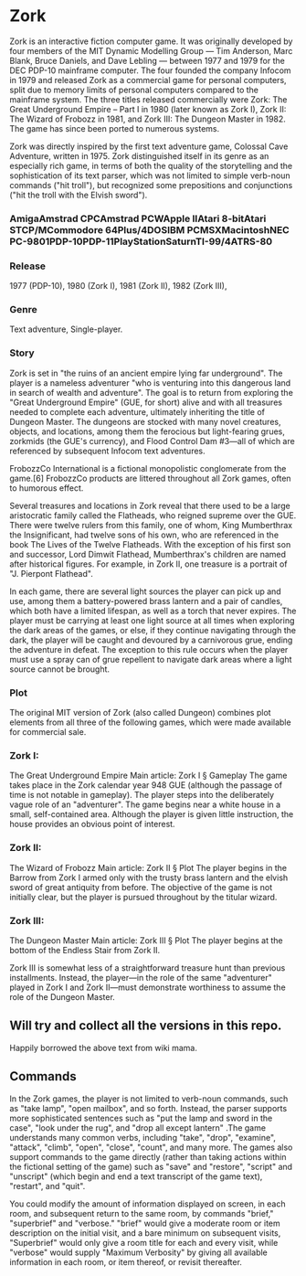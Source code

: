 # Zork

Zork is an interactive fiction computer game. It was originally developed by four members of the MIT Dynamic Modelling Group — Tim Anderson, Marc Blank, Bruce Daniels, and Dave Lebling — between 1977 and 1979 for the DEC PDP-10 mainframe computer. The four founded the company Infocom in 1979 and released Zork as a commercial game for personal computers, split due to memory limits of personal computers compared to the mainframe system. The three titles released commercially were Zork: The Great Underground Empire – Part I in 1980 (later known as Zork I), Zork II: The Wizard of Frobozz in 1981, and Zork III: The Dungeon Master in 1982. The game has since been ported to numerous systems.

Zork was directly inspired by the first text adventure game, Colossal Cave Adventure, written in 1975. Zork distinguished itself in its genre as an especially rich game, in terms of both the quality of the storytelling and the sophistication of its text parser, which was not limited to simple verb-noun commands ("hit troll"), but recognized some prepositions and conjunctions ("hit the troll with the Elvish sword").

### AmigaAmstrad CPCAmstrad PCWApple IIAtari 8-bitAtari STCP/MCommodore 64Plus/4DOSIBM PCMSXMacintoshNEC PC-9801PDP-10PDP-11PlayStationSaturnTI-99/4ATRS-80

### Release	

1977 (PDP-10), 
1980 (Zork I), 
1981 (Zork II), 
1982 (Zork III), 

### Genre

Text adventure, Single-player.

### Story

Zork is set in "the ruins of an ancient empire lying far underground". The player is a nameless adventurer "who is venturing into this dangerous land in search of wealth and adventure". The goal is to return from exploring the "Great Underground Empire" (GUE, for short) alive and with all treasures needed to complete each adventure, ultimately inheriting the title of Dungeon Master. The dungeons are stocked with many novel creatures, objects, and locations, among them the ferocious but light-fearing grues, zorkmids (the GUE's currency), and Flood Control Dam #3—all of which are referenced by subsequent Infocom text adventures.

FrobozzCo International is a fictional monopolistic conglomerate from the game.[6] FrobozzCo products are littered throughout all Zork games, often to humorous effect.

Several treasures and locations in Zork reveal that there used to be a large aristocratic family called the Flatheads, who reigned supreme over the GUE. There were twelve rulers from this family, one of whom, King Mumberthrax the Insignificant, had twelve sons of his own, who are referenced in the book The Lives of the Twelve Flatheads. With the exception of his first son and successor, Lord Dimwit Flathead, Mumberthrax's children are named after historical figures. For example, in Zork II, one treasure is a portrait of "J. Pierpont Flathead".

In each game, there are several light sources the player can pick up and use, among them a battery-powered brass lantern and a pair of candles, which both have a limited lifespan, as well as a torch that never expires. The player must be carrying at least one light source at all times when exploring the dark areas of the games, or else, if they continue navigating through the dark, the player will be caught and devoured by a carnivorous grue, ending the adventure in defeat. The exception to this rule occurs when the player must use a spray can of grue repellent to navigate dark areas where a light source cannot be brought.

### Plot
The original MIT version of Zork (also called Dungeon) combines plot elements from all three of the following games, which were made available for commercial sale.

### Zork I: 
The Great Underground Empire
Main article: Zork I § Gameplay
The game takes place in the Zork calendar year 948 GUE (although the passage of time is not notable in gameplay). The player steps into the deliberately vague role of an "adventurer". The game begins near a white house in a small, self-contained area. Although the player is given little instruction, the house provides an obvious point of interest.

### Zork II: 
The Wizard of Frobozz
Main article: Zork II § Plot
The player begins in the Barrow from Zork I armed only with the trusty brass lantern and the elvish sword of great antiquity from before. The objective of the game is not initially clear, but the player is pursued throughout by the titular wizard.

### Zork III: 
The Dungeon Master
Main article: Zork III § Plot
The player begins at the bottom of the Endless Stair from Zork II.

Zork III is somewhat less of a straightforward treasure hunt than previous installments. Instead, the player—in the role of the same "adventurer" played in Zork I and Zork II—must demonstrate worthiness to assume the role of the Dungeon Master.


## Will try and collect all the versions in this repo.
Happily borrowed the above text from wiki mama.

## Commands
In the Zork games, the player is not limited to verb-noun commands, such as "take lamp", "open mailbox", and so forth. Instead, the parser supports more sophisticated sentences such as "put the lamp and sword in the case", "look under the rug", and "drop all except lantern" .The game understands many common verbs, including "take", "drop", "examine", "attack", "climb", "open", "close", "count", and many more. The games also support commands to the game directly (rather than taking actions within the fictional setting of the game) such as "save" and "restore", "script" and "unscript" (which begin and end a text transcript of the game text), "restart", and "quit".

You could modify the amount of information displayed on screen, in each room, and subsequent return to the same room, by commands "brief," "superbrief" and "verbose." "brief" would give a moderate room or item description on the initial visit, and a bare minimum on subsequent visits, "Superbrief" would only give a room title for each and every visit, while "verbose" would supply "Maximum Verbosity" by giving all available information in each room, or item thereof, or revisit thereafter.
